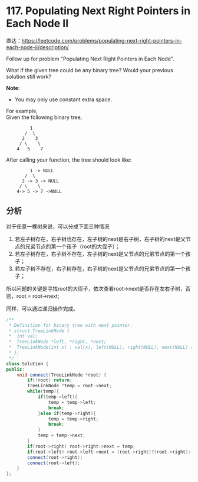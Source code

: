 # 117. Populating Next Right Pointers in Each Node II

直达：https://leetcode.com/problems/populating-next-right-pointers-in-each-node-ii/description/

Follow up for problem "Populating Next Right Pointers in Each Node".

What if the given tree could be any binary tree? Would your previous solution still work?

**Note:**

* You may only use constant extra space.

For example,  
Given the following binary tree,

```
         1
       /  \
      2    3
     / \    \
    4   5    7

```

After calling your function, the tree should look like:

```
         1 -> NULL
       /  \
      2 -> 3 -> NULL
     / \    \
    4-> 5 -> 7 ->NULL
```

## 分析

对于任意一棵树来说，可以分成下面三种情况

1. 若左子树存在，右子树也存在，左子树的next是右子树，右子树的next是父节点的兄弟节点的第一个孩子（root的大侄子）；
2. 若左子树存在，右子树不存在，左子树的next是父节点的兄弟节点的第一个孩子；
3. 若左子树不存在，右子树存在，右子树的next是父节点的兄弟节点的第一个孩子；

所以问题的关键是寻找root的大侄子，依次查看root-&gt;next是否存在左右子树，否则，root = root-&gt;next;

同样，可以通过递归操作完成。

```cpp
/**
 * Definition for binary tree with next pointer.
 * struct TreeLinkNode {
 *  int val;
 *  TreeLinkNode *left, *right, *next;
 *  TreeLinkNode(int x) : val(x), left(NULL), right(NULL), next(NULL) {}
 * };
 */
class Solution {
public:
    void connect(TreeLinkNode *root) {
        if(!root) return;
        TreeLinkNode *temp = root->next;
        while(temp){
            if(temp->left){
                temp = temp->left;
                break;
            }else if(temp->right){
                temp = temp->right;
                break;
            }
            temp = temp->next;
        }
        if(root->right) root->right->next = temp;
        if(root->left) root->left->next = (root->right)?(root->right):(temp);
        connect(root->right);
        connect(root->left);
    }
};
```




